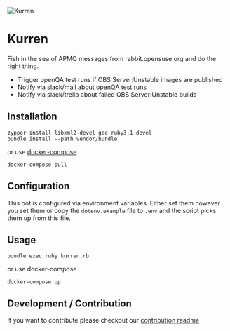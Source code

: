 ![Kurren](https://upload.wikimedia.org/wikipedia/commons/thumb/d/da/Greetsiel_Krabbenkutter_Hafen.JPG/320px-Greetsiel_Krabbenkutter_Hafen.JPG)

# Kurren

Fish in the sea of APMQ messages from rabbit.opensuse.org and do the right thing.

- Trigger openQA test runs if OBS:Server:Unstable images are published
- Notify via slack/mail about openQA test runs
- Notify via slack/trello about failed OBS:Server:Unstable builds

## Installation

```shell
zypper install libxml2-devel gcc ruby3.1-devel
bundle install --path vendor/bundle
```

or use [docker-compose](https://docs.docker.com/compose/)

```shell
docker-compose pull
```

## Configuration

This bot is configured via environment variables. Either set them however you set them
or copy the `dotenv.example` file to `.env` and the script picks them up from this file.

## Usage
```shell
bundle exec ruby kurren.rb
```

or use docker-compose

```shell
docker-compose up
```

## Development / Contribution

If you want to contribute please checkout our [contribution readme](CONTRIBUTING.md)
